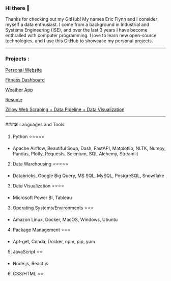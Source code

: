 ### Hi there 👋
Thanks for checking out my GitHub! My names Eric Flynn and I consider myself a data enthusiast. I come from a background in Industrial and Systems Engineering (ISE), and over the last 3 years I have become enthralled with computer programming. I love to learn new open-source technologies, and I use this GitHub to showcase my personal projects. 

---

### Projects :

[Personal Website](https://ericjflynn.com/)

[Fitness Dashboard](https://github.com/ericfflynn/health-app/blob/main/README.md)

[Weather App](https://github.com/ericfflynn/weather-app)

[Resume](https://github.com/ericfflynn/resume/blob/main/eric-flynn-resume.pdf)

[Zillow Web Scraping + Data Pipeline + Data Visualization](https://github.com/ericfflynn/zillow-web-scraping/blob/main/notebook.ipynb)

---

###:hammer_and_wrench: Languages and Tools:
1. Python ⭐⭐⭐⭐⭐
- Apache Airflow, Beautiful Soup, Dash, FastAPI, Matplotlib, NLTK, Numpy, Pandas, Plotly, Requests, Selenium, SQL Alchemy, Streamlit     

2. Data Warehousing ⭐⭐⭐⭐⭐
- Databricks, Google Big Query, MS SQL, MySQL, PostgreSQL, Snowflake

3. Data Visualization ⭐⭐⭐⭐
- Microsoft Power BI, Tableau
   
3. Operating Systems/Environments ⭐⭐⭐
- Amazon Linux, Docker, MacOS, Windows, Ubuntu
  
4. Package Management ⭐⭐⭐
- Apt-get, Conda, Docker, npm, pip, yum

5. JavaScript ⭐⭐
- Node.js, React.js
  
6. CSS/HTML ⭐⭐

